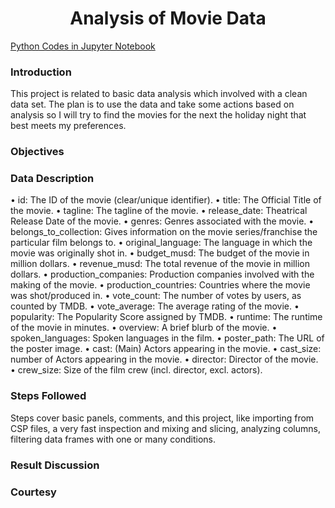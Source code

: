 <h1 align="center">Analysis of Movie Data</h1>
<a href="https://github.com/khhasibulhasan/Movies_Data_Analysis/blob/main/movie_data_analysis.ipynb" target="_blank">Python Codes in Jupyter Notebook</a>

<h3>Introduction</h3>
<p>This project is related to basic data analysis which involved with a clean data set. The plan is to use the data and take some actions based on analysis so I will try to find the movies for the next the holiday night that best meets my preferences.</p>

<h3>Objectives</h3>
<p></p>

<h3>Data Description</h3>
<p>
•	id: The ID of the movie (clear/unique identifier).
•	title: The Official Title of the movie.
•	tagline: The tagline of the movie.
•	release_date: Theatrical Release Date of the movie.
•	genres: Genres associated with the movie.
•	belongs_to_collection: Gives information on the movie series/franchise the particular film belongs to.
•	original_language: The language in which the movie was originally shot in.
•	budget_musd: The budget of the movie in million dollars.
•	revenue_musd: The total revenue of the movie in million dollars.
•	production_companies: Production companies involved with the making of the movie.
•	production_countries: Countries where the movie was shot/produced in.
•	vote_count: The number of votes by users, as counted by TMDB.
•	vote_average: The average rating of the movie.
•	popularity: The Popularity Score assigned by TMDB.
•	runtime: The runtime of the movie in minutes.
•	overview: A brief blurb of the movie.
•	spoken_languages: Spoken languages in the film.
•	poster_path: The URL of the poster image.
•	cast: (Main) Actors appearing in the movie.
•	cast_size: number of Actors appearing in the movie.
•	director: Director of the movie.
•	crew_size: Size of the film crew (incl. director, excl. actors).

</p>

<h3>Steps Followed</h3>
<p>Steps cover basic panels, comments, and this project, like importing from CSP files, a very fast inspection and mixing and slicing, analyzing columns, filtering data frames with one or many conditions. </p>

<h3>Result Discussion</h3>
<p></p>

<h3>Courtesy</h3>
<p></p>
